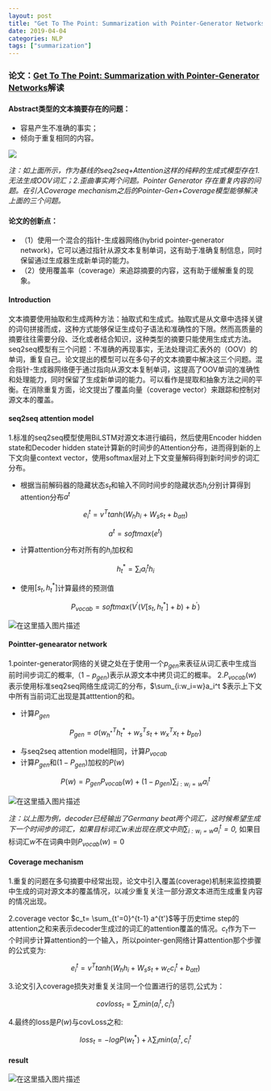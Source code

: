 ```yaml
---
layout: post
title: "Get To The Point: Summarization with Pointer-Generator Networks论文笔记"
date: 2019-04-04
categories: NLP
tags: ["summarization"]
---
```


### 论文：[Get To The Point: Summarization with Pointer-Generator Networks](http://arxiv.org/abs/1704.04368)解读



#### **Abstract类型的文本摘要存在的问题**：

+ 容易产生不准确的事实；
+ 倾向于重复相同的内容。

![](http://i2.bvimg.com/682738/36db882aa8eb3096.png)

*注：如上面所示，作为基线的seq2seq+Attention这样的纯粹的生成式模型存在1.无法生成OOV词汇；2.歪曲事实两个问题。Pointer Generator 存在重复内容的问题。在引入Coverage mechanism之后的Pointer-Gen+Coverage模型能够解决上面的三个问题。*

#### **论文的创新点**：

+ （1）使用一个混合的指针-生成器网络(hybrid pointer-generator network)，它可以通过指针从源文本复制单词，这有助于准确复制信息，同时保留通过生成器生成新单词的能力。
+ （2）使用覆盖率（coverage）来追踪摘要的内容，这有助于缓解重复的现象。



#### Introduction

​	文本摘要使用抽取和生成两种方法：抽取式和生成式。抽取式是从文章中选择关键的词句拼接而成，这种方式能够保证生成句子语法和准确性的下限。然而高质量的摘要往往需要分段、泛化或者结合知识，这种类型的摘要只能使用生成式方法。seq2seq模型有三个问题：不准确的再现事实，无法处理词汇表外的（OOV）的单词，重复自己。论文提出的模型可以在多句子的文本摘要中解决这三个问题。混合指针-生成器网络便于通过指向从源文本复制单词，这提高了OOV单词的准确性和处理能力，同时保留了生成新单词的能力。可以看作是提取和抽象方法之间的平衡。在消除重复方面，论文提出了覆盖向量（coverage vector）来跟踪和控制对源文本的覆盖。



#### seq2seq attention model

1.标准的seq2seq模型使用BiLSTM对源文本进行编码，然后使用Encoder hidden state和Decoder hidden state计算新的时间步的Attention分布，进而得到新的上下文向量context vector，使用softmax层对上下文变量解码得到新时间步的词汇分布。

+ 根据当前解码器的隐藏状态$s_t$和输入不同时间步的隐藏状态$h_i$分别计算得到attention分布$a^t​$

$$
e_i^t = v^T tanh(W_hh_i+W_ss_t+b_{att})
$$

$$
a^t = softmax(e^t)
$$

+ 计算attention分布对所有的$h_i$加权和

$$
h_t^* = \sum _i a_i^t h_i
$$

+ 使用$[s_t,h_t^*]​$计算最终的预测值

$$
P_{vocab} = softmax(V^{'}(V[s_t, h_t^*]+b)+b^{'})
$$

![在这里插入图片描述](http://i2.bvimg.com/682738/310feb2eea3b74b4.png)



#### Pointter-genearator network

1.pointer-generator网络的关键之处在于使用一个$p_{gen}$来表征从词汇表中生成当前时间步词汇的概率,$（1-p_{gen})$表示从源文本中拷贝词汇的概率。
2.$P_{vocab}(w)$表示使用标准seq2seq网络生成词汇的分布，$\sum_{i:w_i=w}a_i^t $表示上下文中所有当前词汇出现是其atttention的和。

+ 计算$P_{gen}​$

$$
P_{gen} = \sigma(w_{h^*}^Th_t^*+ w_s^Ts_t+ w_x^Tx_t+b_{ptr})
$$

+ 与seq2seq attention model相同，计算$P_{vocab}​$
+ 计算$P_{gen}$和$(1-P_{gen})$加权的$P(w)$

$$
P(w) = P_{gen}P_{vocab}(w)+(1-p_{gen}) \sum _{i:w_i =w}a_i^t
$$

![在这里插入图片描述](http://i2.bvimg.com/682738/379d25261c3c75ac.png)

*注：以上图为例，decoder已经输出了Germany beat两个词汇，这时候希望生成下一个时间步的词汇，如果目标词汇$w$未出现在原文中则$\sum _ {i:w_i=w} a_i^t=0$,* 如果目标词汇$w$不在词典中则$P_{vocab}(w)=0​$

#### Coverage mechanism

1.重复的问题在多句摘要中经常出现，论文中引入覆盖(coverage)机制来监控摘要中生成的词对源文本的覆盖情况，以减少重复关注一部分源文本进而生成重复内容的情况出现。

2.coverage vector $c_t= \sum_{t'=0}^{t-1} a^{t'}$等于历史time step的attention之和来表示decoder生成过的词汇的attention覆盖的情况。$c_t$作为下一个时间步计算attention的一个输入，所以pointer-gen网络计算attention那个步骤的公式变为:


$$
e_i^t = v^T tanh(W_hh_i+W_ss_t+ w_cc_i^t + b_{att})
$$


3.论文引入coverage损失对重复关注同一个位置进行的惩罚,公式为：


$$
covloss _t = \sum _i min(a_i^t, c_i^t)
$$


4.最终的loss是$P(w)$与covLoss之和:


$$
loss_t = -logP(w_t^*)+\lambda \sum _i min(a_i^t, c_i^t
$$

#### result
![在这里插入图片描述](http://i2.bvimg.com/682738/a33fd5a77bb46996.png)

